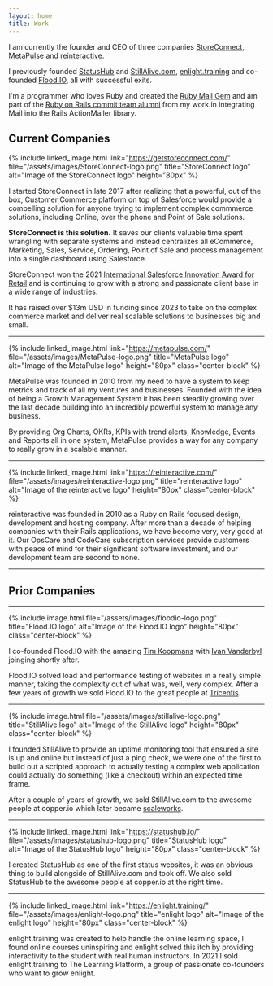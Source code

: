 ```yaml
---
layout: home
title: Work
---
```


I am currently the founder and CEO of three companies [StoreConnect](https://getstoreconnect.com/), [MetaPulse](https://metapulse.com/) and [reinteractive](https://reinteractive.com/).

I previously founded [StatusHub](https://statushub.io) and [StillAlive.com](https://stillalive.com), [enlight.training](https://enlight.training) and co-founded [Flood.IO](https://flood.io), all with successful exits.

I'm a programmer who loves Ruby and created the [Ruby Mail Gem](https://rubygems.org/gems/mail) and am part of the [Ruby on Rails commit team alumni](https://github.com/rails) from my work in integrating Mail into the Rails ActionMailer library.


## Current Companies

{% include linked_image.html link="https://getstoreconnect.com/" file="/assets/images/StoreConnect-logo.png" title="StoreConnect logo" alt="Image of the StoreConnect logo" height="80px" %}

I started StoreConnect in late 2017 after realizing that a powerful, out of the box, Customer Commerce platform on top of Salesforce would provide a compelling solution for anyone trying to implement complex commmerce solutions, including Online, over the phone and Point of Sale solutions.

**StoreConnect is this solution.**  It saves our clients valuable time spent wrangling with separate systems and instead centralizes all eCommerce, Marketing, Sales, Service, Ordering, Point of Sale and process management into a single dashboard using Salesforce.

StoreConnect won the 2021 [International Salesforce Innovation Award for Retail](https://getstoreconnect.com/articles/storeconnect-partner-innovation-award) and is continuing to grow with a strong and passionate client base in a wide range of industries.

It has raised over $13m USD in funding since 2023 to take on the complex commerce market and deliver real scalable solutions to businesses big and small.

<hr>

{% include linked_image.html link="https://metapulse.com/" file="/assets/images/MetaPulse-logo.png" title="MetaPulse logo" alt="Image of the MetaPulse logo" height="80px" class="center-block" %}

MetaPulse was founded in 2010 from my need to have a system to keep metrics and track of all my ventures and businesses.  Founded with the idea of being a Growth Management System it has been steadily growing over the last decade building into an incredibly powerful system to manage any business.

By providing Org Charts, OKRs, KPIs with trend alerts, Knowledge, Events and Reports all in one system, MetaPulse provides a way for any company to really grow in a scalable manner.

<hr>

{% include linked_image.html link="https://reinteractive.com/" file="/assets/images/reinteractive-logo.png" title="reinteractive logo" alt="Image of the reinteractive logo" height="80px" class="center-block" %}

reinteractive was founded in 2010 as a Ruby on Rails focused design, development and hosting company. After more than a decade of helping companies with their Rails applications, we have become very, very good at it.  Our OpsCare and CodeCare subscription services provide customers with peace of mind for their significant software investment, and our development team are second to none.

<hr>

## Prior Companies

<hr>

{% include image.html file="/assets/images/floodio-logo.png" title="Flood.IO logo" alt="Image of the Flood.IO logo" height="80px" class="center-block" %}

I co-founded Flood.IO with the amazing [Tim Koopmans](https://timkoopmans.com/) with [Ivan Vanderbyl](https://ivan.dev/) joinging shortly after.

Flood.IO solved load and performance testing of websites in a really simple manner, taking the complexity out of what was, well, very complex. After a few years of growth we sold Flood.IO to the great people at [Tricentis](https://www.tricentis.com/).

<hr>

{% include image.html file="/assets/images/stillalive-logo.png" title="StillAlive logo" alt="Image of the StillAlive logo" height="80px" class="center-block" %}

I founded StillAlive to provide an uptime monitoring tool that ensured a site is up and online but instead of just a ping check, we were one of the first to build out a scripted approach to actually testing a complex web application could actually do something (like a checkout) within an expected time frame.

After a couple of years of growth, we sold StillAlive.com to the awesome people at copper.io which later became [scaleworks](https://www.scaleworks.com/).

<hr>

{% include linked_image.html link="https://statushub.io/" file="/assets/images/statushub-logo.png" title="StatusHub logo" alt="Image of the StatusHub logo" height="80px" class="center-block" %}

I created StatusHub as one of the first status websites, it was an obvious thing to build alongside of StillAlive.com and took off.  We also sold StatusHub to the awesome people at copper.io at the right time.

<hr>

{% include linked_image.html link="https://enlight.training/" file="/assets/images/enlight-logo.png" title="enlight logo" alt="Image of the enlight logo" height="80px" class="center-block" %}

enlight.training was created to help handle the online learning space, I found online courses uninspiring and enlight solved this itch by providing interactivity to the student with real human instructors.  In 2021 I sold enlight.training to The Learning Platform, a group of passionate co-founders who want to grow enlight.
